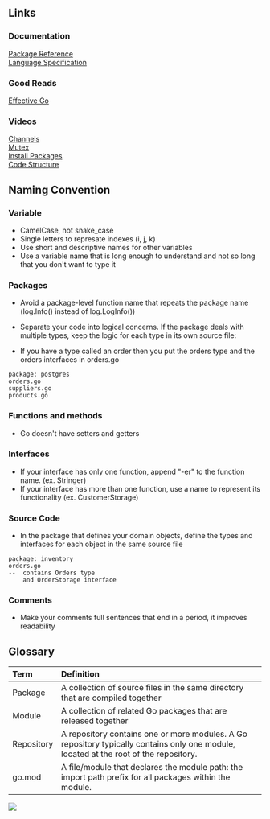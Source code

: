 ## Links
### Documentation
[Package Reference](https://golang.org/doc/) \
[Language Specification](https://golang.org/ref/spec)

### Good Reads
[Effective Go](https://golang.org/doc/effective_go.html)


### Videos
[Channels](https://www.youtube.com/watch?v=KBZlN0izeiY)\
[Mutex](https://www.youtube.com/watch?v=cjMdUmfzQWs)\
[Install Packages](https://www.youtube.com/watch?v=Kw1ZVXF7s5o)\
[Code Structure](https://www.youtube.com/watch?v=MzTcsI6tn-0)


## Naming Convention
### Variable
- CamelCase, not snake_case
- Single letters to represate indexes (i, j, k)
- Use short and descriptive names for other variables
- Use a variable name that is long enough to understand and not so long that you don't want to type it

### Packages
- Avoid a package-level function name that repeats the package name (log.Info() instead of log.LogInfo())
- Separate your code into logical concerns. If the package deals with multiple types, keep the logic for each type in its own source file:

- If you have a type called an order then you put the orders type and the orders interfaces in orders.go
```
package: postgres
orders.go
suppliers.go
products.go
```


### Functions and methods
- Go doesn't have setters and getters

### Interfaces
- If your interface has only one function, append "-er" to the function name. (ex. Stringer)
- If your interface has more than one function, use a name to represent its functionality (ex. CustomerStorage)

### Source Code 
- In the package that defines your domain objects, define the types and interfaces for each object in the same source file 
```
package: inventory
orders.go
--  contains Orders type
    and OrderStorage interface
```

### Comments 
- Make your comments full sentences that end in a period, it improves readability

## Glossary

| Term           | Definition     |
| :------------- | :------------- |
|  Package       | A collection of source files in the same directory that are compiled together    |
|  Module        | A collection of related Go packages that are released together |
|  Repository    | A repository contains one or more modules. A Go repository typically contains only one module, located at the root of the repository.|
|  go.mod        | A file/module that declares the module path: the import path prefix for all packages within the module.|




<div align=left ><img src="https://cdn.filestackcontent.com/E6wA9QGnQUmsLrnJvHLM"/>